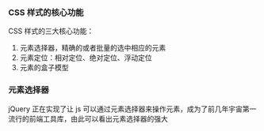 ### CSS 样式的核心功能

CSS 样式的三大核心功能：

1. 元素选择器，精确的或者批量的选中相应的元素
2. 元素定位：相对定位、绝对定位、浮动定位
3. 元素的盒子模型

### 元素选择器

jQuery 正在实现了让 js 可以通过元素选择器来操作元素，成为了前几年宇宙第一流行的前端工具库，由此可以看出元素选择器的强大
